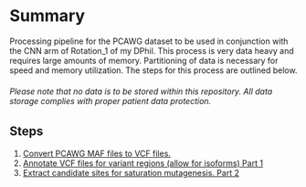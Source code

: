 # Summary

Processing pipeline for the PCAWG dataset to be used in conjunction with the CNN arm of Rotation_1 of my DPhil.
This process is very data heavy and requires large amounts of memory. Partitioning of data is necessary for speed and memory utilization.
The steps for this process are outlined below.

###### Please note that no data is to be stored within this repository. All data storage complies with proper patient data protection.

## Steps
1. [Convert PCAWG MAF files to VCF files.](DataGrooming.md)
2. [Annotate VCF files for variant regions (allow for isoforms) Part 1](DataAnnotationExtraction.md)
3. [Extract candidate sites for saturation mutagenesis. Part 2](https://github.com/rschenck/DPhilRotation1Part2/blob/master/DataAnnotationExtraction.md#part-2)

